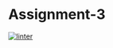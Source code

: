 # Assignment-3
 [![linter](https://github.com/jayden-cellucci/Assignment-3/workflows/linter/badge.svg)](https://github.com/marketplace/actions/super-linter)         
